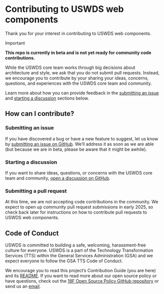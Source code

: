 # Contributing to USWDS web components

Thank you for your interest in contributing to USWDS web components.

> [!Important]
>
> **This repo is currently in beta and is not yet ready for community code contributions.**
>
> While the USWDS core team works through big decisions about architecture and style, we ask that you do not submit pull requests. Instead, we encourage you to contribute by your sharing your ideas, concerns, questions, and experiences with the USWDS core team and community.
>
> Learn more about how you can provide feedback in the [submitting an issue](#submitting-an-issue) and [starting a discussion](#starting-a-discussion) sections below.

## How can I contribute?

### Submitting an issue

If you have discovered a bug or have a new feature to suggest, let us know by [submitting an issue on GitHub](https://docs.github.com/en/issues/tracking-your-work-with-issues/creating-an-issue). We’ll address it as soon as we are able (but because we are in beta, please be aware that it might be awhile).

### Starting a discussion

If you want to share ideas, questions, or concerns with the USWDS core team and community, [open a discussion on GitHub](https://docs.github.com/en/discussions/quickstart#creating-a-new-discussion).

### Submitting a pull request

At this time, we are not accepting code contributions in the community. We expect to open up community pull request submissions in early 2025, so check back later for instructions on how to contribute pull requests to USWDS web components.

## Code of Conduct

USWDS is committed to building a safe, welcoming, harassment-free culture for everyone. USWDS is a part of the Technology Transformation Services (TTS) within the General Services Administration (GSA) and we expect everyone to follow the GSA TTS Code of Conduct.

We encourage you to read this project’s Contribution Guide (you are here) and its [README](https://github.com/uswds/uswds-next/blob/develop/README.md). If you want to read more about our open source policy or have questions, check out the [18F Open Source Policy GitHub repository](https://github.com/18f/open-source-policy) or send us an [email](uswds@gsa.gov).

